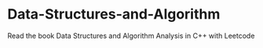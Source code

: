 # Data-Structures-and-Algorithm
Read the book Data Structures and Algorithm Analysis in C++ with Leetcode
